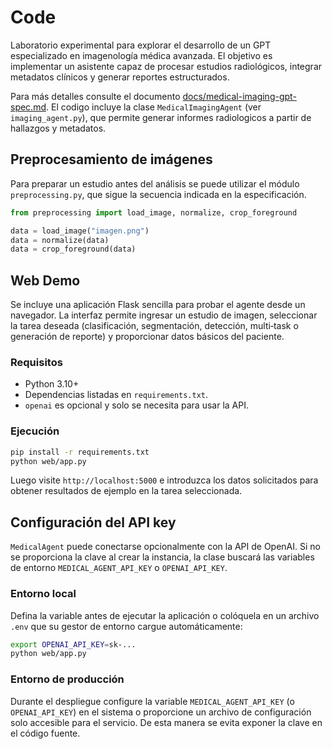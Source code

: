 # Code

Laboratorio experimental para explorar el desarrollo de un GPT especializado en imagenología médica avanzada. El objetivo es implementar un asistente capaz de procesar estudios radiológicos, integrar metadatos clínicos y generar reportes estructurados.

Para más detalles consulte el documento [docs/medical-imaging-gpt-spec.md](docs/medical-imaging-gpt-spec.md).
El codigo incluye la clase `MedicalImagingAgent` (ver `imaging_agent.py`), que permite generar informes radiologicos a partir de hallazgos y metadatos.

## Preprocesamiento de imágenes

Para preparar un estudio antes del análisis se puede utilizar el módulo
`preprocessing.py`, que sigue la secuencia indicada en la especificación.

```python
from preprocessing import load_image, normalize, crop_foreground

data = load_image("imagen.png")
data = normalize(data)
data = crop_foreground(data)
```

## Web Demo

Se incluye una aplicación Flask sencilla para probar el agente desde un navegador.
La interfaz permite ingresar un estudio de imagen, seleccionar la tarea deseada
(clasificación, segmentación, detección, multi‑task o generación de reporte) y
proporcionar datos básicos del paciente.

### Requisitos
- Python 3.10+
- Dependencias listadas en `requirements.txt`.
- `openai` es opcional y solo se necesita para usar la API.

### Ejecución
```bash
pip install -r requirements.txt
python web/app.py
```
Luego visite `http://localhost:5000` e introduzca los datos solicitados para obtener
resultados de ejemplo en la tarea seleccionada.

## Configuración del API key

`MedicalAgent` puede conectarse opcionalmente con la API de OpenAI. Si no se
proporciona la clave al crear la instancia, la clase buscará las variables de
entorno `MEDICAL_AGENT_API_KEY` o `OPENAI_API_KEY`.

### Entorno local

Defina la variable antes de ejecutar la aplicación o colóquela en un archivo
`.env` que su gestor de entorno cargue automáticamente:

```bash
export OPENAI_API_KEY=sk-...
python web/app.py
```

### Entorno de producción

Durante el despliegue configure la variable `MEDICAL_AGENT_API_KEY` (o
`OPENAI_API_KEY`) en el sistema o proporcione un archivo de configuración solo
accesible para el servicio. De esta manera se evita exponer la clave en el
código fuente.
